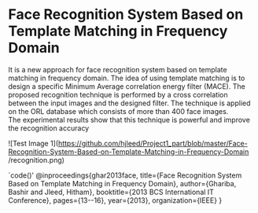 # Face Recognition System Based on Template Matching in Frequency Domain 
It is  a  new  approach  for  face recognition  system  based  on  template  matching  in  frequency domain. 
The  idea  of  using  template  matching  is  to  design  a specific  Minimum  Average  correlation  energy  filter  (MACE). The  proposed  recognition  technique  is  performed  by  a  cross correlation between the input images and the designed filter. The technique is applied on the ORL database which consists of more than  400 face  images.  
The experimental  results  show  that this technique is powerful and improve the recognition accuracy

![Test Image 1](https://github.com/hjleed/Project1_part/blob/master/Face-Recognition-System-Based-on-Template-Matching-in-Frequency-Domain
/recognition.png)

`code()'
@inproceedings{ghar2013face,
title={Face Recognition System Based on Template Matching in Frequency Domain},
author={Ghariba, Bashir and Jleed, Hitham},
booktitle={2013 BCS International IT Conference},
pages={13--16},
year={2013},
organization={IEEE}
}
